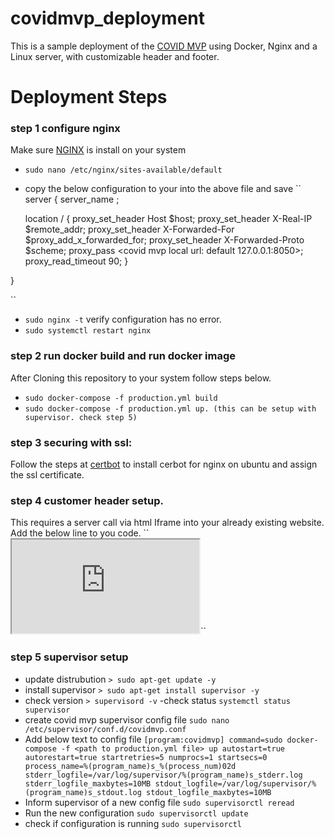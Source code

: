 # covidmvp_deployment
This  is a sample deployment of the [COVID MVP](https://github.com/cidgoh/COVID-MVP) 
using Docker, Nginx and a Linux server, with customizable header and footer.
# Deployment Steps

### step 1 configure nginx

Make sure [NGINX](https://docs.nginx.com/nginx/admin-guide/installing-nginx/installing-nginx-open-source/) is install on your system

- ``sudo nano /etc/nginx/sites-available/default``
- copy the below configuration to your into the above file and save 
``
  server {
    server_name  <domain or IP>;

    location / {
      proxy_set_header        Host $host;
      proxy_set_header        X-Real-IP $remote_addr;
      proxy_set_header        X-Forwarded-For $proxy_add_x_forwarded_for;
      proxy_set_header        X-Forwarded-Proto $scheme;
      proxy_pass <covid mvp local url: default 127.0.0.1:8050>;
      proxy_read_timeout  90;
     }

}

``
  
- ``sudo nginx -t`` verify configuration has no error.
- ``sudo systemctl restart nginx``

### step 2 run docker build and run docker image

After Cloning this repository to your system follow steps below.

- ``sudo docker-compose -f production.yml build``
- ``sudo docker-compose -f production.yml up. (this can be setup with supervisor. check step 5)``

### step 3 securing with ssl:
Follow the steps at [certbot](https://certbot.eff.org/instructions?ws=nginx&os=ubuntuother) to install cerbot for nginx on ubuntu and 
assign the ssl certificate.


### step 4 customer header setup.
This requires a server call via html Iframe into your already existing website.
Add the below line to you code.
``<iframe id="fid" src="https://your-covidMVP-domain" title="covid mvp">
</iframe>``

### step 5 supervisor setup

- update distrubution
``> sudo apt-get update -y``
- install supervisor
``> sudo apt-get install supervisor -y``
- check version
``> supervisord -v``
-check status
``systemctl status supervisor``
-  create covid mvp supervisor config file
``sudo nano /etc/supervisor/conf.d/covidmvp.conf``
- Add below text to config file
``[program:covidmvp]
    command=sudo docker-compose -f <path to production.yml file> up
    autostart=true
    autorestart=true
    startretries=5
    numprocs=1
    startsecs=0
    process_name=%(program_name)s_%(process_num)02d
    stderr_logfile=/var/log/supervisor/%(program_name)s_stderr.log
    stderr_logfile_maxbytes=10MB
    stdout_logfile=/var/log/supervisor/%(program_name)s_stdout.log
    stdout_logfile_maxbytes=10MB``
- Inform supervisor of a new config file
``sudo supervisorctl reread``
- Run the new configuration
``sudo supervisorctl update``
- check if configuration is running
``sudo supervisorctl``
